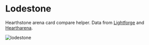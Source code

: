# Lodestone

Hearthstone arena card compare helper. Data from [Lightforge](http://thelightforge.com/TierList) and [Heartharena](https://www.heartharena.com/).

![lodestone](https://user-images.githubusercontent.com/12998118/46520549-fed47000-c8ae-11e8-9595-c1570d2eaed2.gif)
